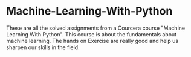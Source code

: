 # Machine-Learning-With-Python
These are all the solved assignments from a Courcera course "Machine Learning With Python". This course is about the fundamentals about machine learning. The hands on Exercise are really good and help us sharpen our skills in the field.
